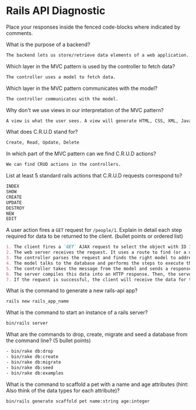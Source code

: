 # Rails API Diagnostic

Place your responses inside the fenced code-blocks where indicated by comments.

What is the purpose of a backend?

```md
The backend lets us store/retrieve data elements of a web application.
```

Which layer in the MVC pattern is used by the controller to fetch data?

```md
The controller uses a model to fetch data.
```

Which layer in the MVC pattern communicates with the model?

```md
The controller communicates with the model.
```

Why don't we use views in our interpretation of the MVC pattern?

```md
A view is what the user sees. A view will generate HTML, CSS, XML, Javascript, JSON. I'm guessing that since we're writing the view ourselves, we don't include them in the MVC pattern.
```

What does C.R.U.D stand for?

```md
Create, Read, Update, Delete
```

In which part of the MVC pattern can we find C.R.U.D actions?

```md
We can find CRUD actions in the controllers.
```

List at least 5 standard rails actions that C.R.U.D requests correspond to?

```md
INDEX
SHOW
CREATE
UPDATE
DESTROY
NEW
EDIT
```

A user action fires a `GET` request for `/people/1`. Explain in detail each step
required for data to be returned to the client. (bullet points or ordered list)

```md
1. The client fires a `GET` AJAX request to select the object with ID 1.
2. The web server receives the request. It uses a route to find (or a dispatcher to create) the appropriate controller.
3. The controller parses the request and finds the right model to address the request. The controller tells the model what it needs to do.
4. The model talks to the database and performs the steps to execute the request. It hands the result of the request back to the controller.
5. The controller takes the message from the model and sends a response body to the server.
6. The server compiles this data into an HTTP response. Then, the server sends that response to the client.
7. If the request is successful, the client will receive the data for the object with ID 1.
```

What is the command to generate a new rails-api app?

```bash
rails new rails_app_name
```

What is the command to start an instance of a rails server?

```bash
bin/rails server
```

What are the commands to drop, create, migrate and seed a database from the command
line? (5 bullet points)

```bash
- bin/rake db:drop
- bin/rake db:create
- bin/rake db:migrate
- bin/rake db:seed
- bin/rake db:examples
```

What is the command to scaffold a pet with a name and age attributes (hint:
Also think of the data types for each attribute)?

```bash
bin/rails generate scaffold pet name:string age:integer
```
